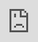 ```yaml
---
title: MasterWP Ad
permalink: /classified-ad-payment/
layout: no-cruft
redirect_from:
  - /advert-payment/
---
```


<style type="text/css">
iframe{ position: absolute; left:0; right:0; bottom:0; top:0; border:0; }
</style>

<iframe id="typeform-full" width="100%" height="100%" frameborder="0" src="https://getellipsis.typeform.com/to/AmLdAU"></iframe>
<script type="text/javascript" src="https://embed.typeform.com/embed.js"></script>
